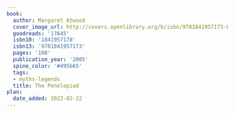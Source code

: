 ```yaml
---
book:
  author: Margaret Atwood
  cover_image_url: http://covers.openlibrary.org/b/isbn/9781841957173-L.jpg
  goodreads: '17645'
  isbn10: '1841957178'
  isbn13: '9781841957173'
  pages: '198'
  publication_year: '2005'
  spine_color: '#495b65'
  tags:
  - myths-legends
  title: The Penelopiad
plan:
  date_added: 2022-02-22
---
```

